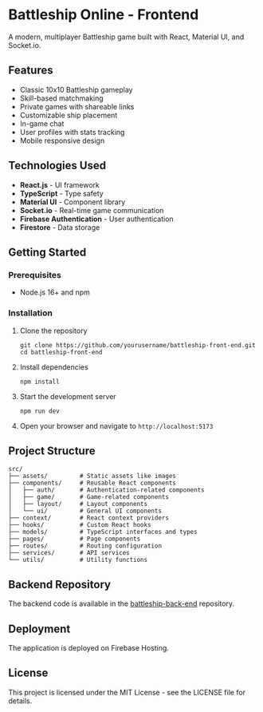 # Battleship Online - Frontend

A modern, multiplayer Battleship game built with React, Material UI, and Socket.io.

## Features

- Classic 10x10 Battleship gameplay
- Skill-based matchmaking
- Private games with shareable links
- Customizable ship placement
- In-game chat
- User profiles with stats tracking
- Mobile responsive design

## Technologies Used

- **React.js** - UI framework
- **TypeScript** - Type safety
- **Material UI** - Component library
- **Socket.io** - Real-time game communication
- **Firebase Authentication** - User authentication
- **Firestore** - Data storage

## Getting Started

### Prerequisites

- Node.js 16+ and npm

### Installation

1. Clone the repository
   ```
   git clone https://github.com/yourusername/battleship-front-end.git
   cd battleship-front-end
   ```

2. Install dependencies
   ```
   npm install
   ```

3. Start the development server
   ```
   npm run dev
   ```

4. Open your browser and navigate to `http://localhost:5173`

## Project Structure

```
src/
├── assets/         # Static assets like images
├── components/     # Reusable React components
│   ├── auth/       # Authentication-related components
│   ├── game/       # Game-related components
│   ├── layout/     # Layout components
│   └── ui/         # General UI components
├── context/        # React context providers
├── hooks/          # Custom React hooks
├── models/         # TypeScript interfaces and types
├── pages/          # Page components
├── routes/         # Routing configuration
├── services/       # API services
└── utils/          # Utility functions
```

## Backend Repository

The backend code is available in the [battleship-back-end](https://github.com/yourusername/battleship-back-end) repository.

## Deployment

The application is deployed on Firebase Hosting.

## License

This project is licensed under the MIT License - see the LICENSE file for details.
